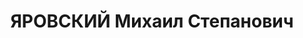 ---
title: ЯРОВСКИЙ Михаил Степанович
description: 'Род. в 1901, Украина, Донецкая губ., с. Васильевка, украинец, обр.:
  среднее, член КП(б)У с 1921. Проживал: Украинская ССР, г. Харьков, Усовская, 35,
  кв. 5. Учитель, директор "Облмолоко" облпотребсоюза

  Арестован 06.11.1937. Обв. по ст. 54-2-7-8-11 ("участник антисоветской националистической
  организации"). Приговор: ВК ВС СССР, 30.12.1937 – ВМН. Расстрелян 31.12.1937, г.Харьков.

  Реабилитирован 06.03.1958'
---